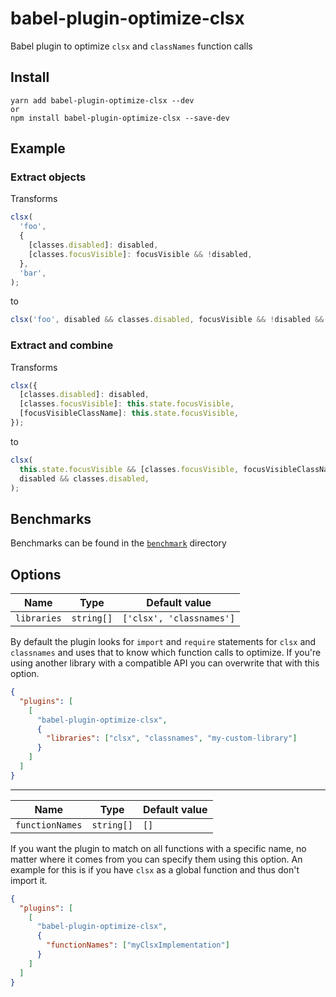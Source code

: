 # babel-plugin-optimize-clsx

Babel plugin to optimize `clsx` and `classNames` function calls

## Install

```
yarn add babel-plugin-optimize-clsx --dev
or
npm install babel-plugin-optimize-clsx --save-dev
```

## Example

### Extract objects

Transforms

```javascript
clsx(
  'foo',
  {
    [classes.disabled]: disabled,
    [classes.focusVisible]: focusVisible && !disabled,
  },
  'bar',
);
```

to

```javascript
clsx('foo', disabled && classes.disabled, focusVisible && !disabled && classes.focusVisible, 'bar');
```

### Extract and combine

Transforms

```javascript
clsx({
  [classes.disabled]: disabled,
  [classes.focusVisible]: this.state.focusVisible,
  [focusVisibleClassName]: this.state.focusVisible,
});
```

to

```javascript
clsx(
  this.state.focusVisible && [classes.focusVisible, focusVisibleClassName],
  disabled && classes.disabled,
);
```

## Benchmarks

Benchmarks can be found in the [`benchmark`](/benchmark) directory

## Options

| Name        | Type       | Default value            |
| ----------- | ---------- | ------------------------ |
| `libraries` | `string[]` | `['clsx', 'classnames']` |

By default the plugin looks for `import` and `require` statements for `clsx` and `classnames` and uses that to know which function calls to optimize. If you're using another library with a compatible API you can overwrite that with this option.

```json
{
  "plugins": [
    [
      "babel-plugin-optimize-clsx",
      {
        "libraries": ["clsx", "classnames", "my-custom-library"]
      }
    ]
  ]
}
```

---

| Name            | Type       | Default value |
| --------------- | ---------- | ------------- |
| `functionNames` | `string[]` | `[]`          |

If you want the plugin to match on all functions with a specific name, no matter where it comes from you can specify them using this option. An example for this is if you have `clsx` as a global function and thus don't import it.

```json
{
  "plugins": [
    [
      "babel-plugin-optimize-clsx",
      {
        "functionNames": ["myClsxImplementation"]
      }
    ]
  ]
}
```
